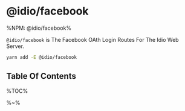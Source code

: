 # @idio/facebook

%NPM: @idio/facebook%

`@idio/facebook` is The Facebook OAth Login Routes For The Idio Web Server.

```sh
yarn add -E @idio/facebook
```

## Table Of Contents

%TOC%

%~%